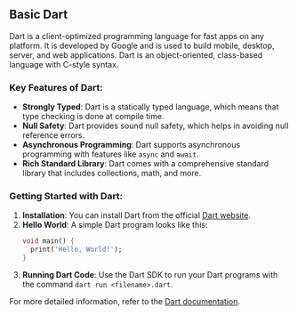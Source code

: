 ## Basic Dart

Dart is a client-optimized programming language for fast apps on any platform. It is developed by Google and is used to build mobile, desktop, server, and web applications. Dart is an object-oriented, class-based language with C-style syntax.

### Key Features of Dart:
- **Strongly Typed**: Dart is a statically typed language, which means that type checking is done at compile time.
- **Null Safety**: Dart provides sound null safety, which helps in avoiding null reference errors.
- **Asynchronous Programming**: Dart supports asynchronous programming with features like `async` and `await`.
- **Rich Standard Library**: Dart comes with a comprehensive standard library that includes collections, math, and more.

### Getting Started with Dart:
1. **Installation**: You can install Dart from the official [Dart website](https://dart.dev/get-dart).
2. **Hello World**: A simple Dart program looks like this:
   ```dart
   void main() {
     print('Hello, World!');
   }
   ```
3. **Running Dart Code**: Use the Dart SDK to run your Dart programs with the command `dart run <filename>.dart`.

For more detailed information, refer to the [Dart documentation](https://dart.dev/guides).
